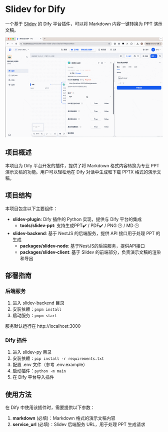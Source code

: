 # Slidev for Dify

一个基于 [Slidev](https://cn.sli.dev/guide/) 的 Dify 平台插件，可以将 Markdown 内容一键转换为 PPT 演示文稿。

![demo](./demo.gif)

## 项目概述

本项目为 Dify 平台开发的插件，提供了将 Markdown 格式内容转换为专业 PPT 演示文稿的功能。用户可以轻松地在 Dify 对话中生成和下载 PPTX 格式的演示文稿。

## 项目结构

本项目包含以下主要组件：

- **slidev-plugin**: Dify 插件的 Python 实现，提供与 Dify 平台的集成
  - **tools/slidev-ppt**: 支持生成PPT✔️ / PDF✔️ / PNG 🕑 / MD 🕑
- **slidev-backend**: 基于 NestJS 的后端服务，提供 API 接口用于处理 PPT 的生成
  - **packages/slidev-node**: 基于NestJS的后端服务，提供API接口
  - **packages/slidev-client**: 基于 Slidev 的前端部分，负责演示文稿的渲染和导出

## 部署指南

### 后端服务

1. 进入 slidev-backend 目录
2. 安装依赖：`pnpm install`
3. 启动服务：`pnpm start`

服务默认运行在 http://localhost:3000

### Dify 插件

1. 进入 slidev-py 目录
2. 安装依赖：`pip install -r requirements.txt`
3. 配置 .env 文件（参考 .env.example）
4. 启动插件：`python -m main`
5. 在 Dify 平台导入插件

## 使用方法

在 Dify 中使用该插件时，需要提供以下参数：

1. **markdown** (必填)：Markdown 格式的演示文稿内容
3. **service_url** (必填)：Slidev 后端服务 URL，用于处理 PPT 生成请求